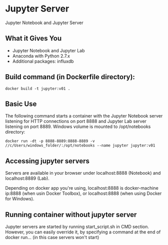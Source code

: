 # Jupyter Server
Jupyter Notebook and Jupyter Server

## What it Gives You
* Jupyter Notebook and Jupyter Lab
* Anaconda with Python 2.7.x
* Additional packages: influxdb

## Build command (in Dockerfile directory):
```
docker build -t jupyter:v01 .
```

## Basic Use

The following command starts a container with the Jupyter Notebook server listening for HTTP connections on port 8888 and Jupyter Lab server listening on port 8889. Windows volume is mounted to /opt/notebooks directory:

```
docker run -dt -p 8888-8889:8888-8889 -v //c/Users/windows_folder/:/opt/notebooks --name jupyter jupyter:v01
```

## Accessing jupyter servers

Servers are available in your browser under localhost:8888 (Notebook) and localhost:8889 (Lab).

Depending on docker app you're using, localhost:8888 is docker-machine ip:8888 (when usin Docker Toolbox), or localhost:8888 (when using Docker for Windows).  

## Running container without jupyter server

Jupyter servers are started by running start_script.sh in CMD section. However, you can easily override it, by specifying a command at the end of docker run... (in this case servers won't start)